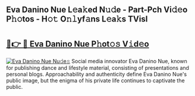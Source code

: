 ## Eva Danino Nue L𝚎a𝚔ed N𝚞𝚍e - Part-Pch Vi𝚍𝚎o P𝚑𝚘tos - H𝚘𝚝 O𝚗𝚕yf𝚊ns L𝚎a𝚔s TVisI

# <h2><a href="http://kf9j6i.oniu.top/?m=Eva+Danino+Nue">🔗👉 🔴 Eva Danino Nue P𝚑ot𝚘𝚜 V𝚒d𝚎o</a></h2>

[![Eva Danino Nue Nu𝚍e𝚜](https://i.imgur.com/0qMVB7G.gif)](http://kf9j6i.oniu.top/?m=Eva+Danino+Nue)
Social media innovator Eva Danino Nue, known for publishing dance and lifestyle material, consisting of presentations and personal blogs. Approachability and authenticity define Eva Danino Nue's public image, but the enigma of his private life continues to captivate the public.  
